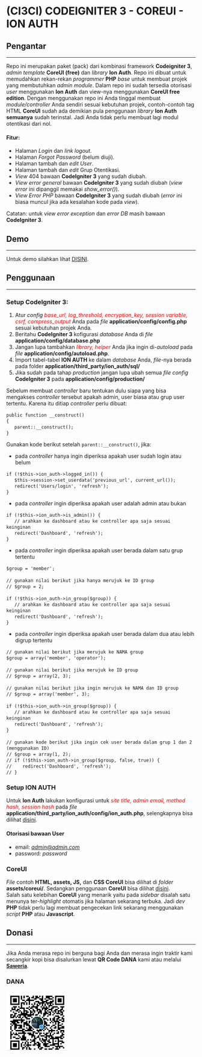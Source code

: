 # (CI3CI) CODEIGNITER 3 - COREUI - ION AUTH

## Pengantar
---
Repo ini merupakan paket (pack) dari kombinasi framework __Codeigniter 3__, _admin template_ __CoreUI (free)__ dan _library_ __Ion Auth__. 
Repo ini dibuat untuk memudahkan rekan-rekan _programmer_ __PHP__ _base_ untuk membuat projek yang membutuhkan _admin module_. Dalam repo ini sudah tersedia otorisasi _user_ menggunakan __Ion Auth__ dan view-nya menggunakan __CoreUI free edition__. Dengan menggunakan repo ini Anda tinggal membuat _module/controller_ Anda sendiri sesuai kebutuhan projek, contoh-contoh tag HTML __CoreUI__ sudah ada demikian pula penggunaan _library_ __Ion Auth semuanya__ sudah terinstal. Jadi Anda tidak perlu membuat lagi modul otentikasi dari nol.

#### Fitur:
- Halaman *Login* dan *link logout*.
- Halaman *Forgot Password* (belum diuji).
- Halaman tambah dan *edit User*. 
- Halaman tambah dan *edit* Grup Otentikasi. 
- *View* 404 bawaan __CodeIgniter 3__ yang sudah diubah.
- *View* _error general_ bawaan __CodeIgniter 3__ yang sudah diubah (_view error_ ini dipanggil memakai _show_error()_).
- *View* *Error PHP* bawaan __CodeIgniter 3__ yang sudah diubah (_error_ ini biasa muncul jika ada kesalahan kode pada _view_).

Catatan: untuk _view error exception_ dan _error DB_ masih bawaan __CodeIgniter 3__.


## Demo
---
Untuk demo silahkan lihat [DISINI](http://www.youtube.com).

## Penggunaan 
---
### Setup CodeIgniter 3:
1. Atur *config <span style="color:red">base_url, log_threshold, encryption_key, session variable, csrf, compress_output</span>* Anda pada *file* __application/config/config.php__ sesuai kebutuhan projek Anda. 
2. Beritahu __CodeIgniter 3__ kofigurasi *database* Anda di *file* __application/config/database.php__
3. Jangan lupa tambahkan *<span style="color:red">library, helper</span>* Anda jika ingin di-*autoload* pada _file_ __application/config/autoload.php__.
4. Import tabel-tabel __ION AUTH__ ke dalam *database* Anda, *file*-nya berada pada folder __application/third_party/ion_auth/sql/__
5. Jika sudah pada tahap *production* jangan lupa ubah semua *file config* __CodeIgniter 3__ pada __application/config/production/__

Sebelum membuat *controller* baru tentukan dulu siapa yang bisa mengakses *controller* tersebut apakah admin, user biasa atau grup user tertentu. Karena itu ditiap *controller* perlu dibuat:
```
public function __construct()
{
   parent::__construct();
}
```

Gunakan kode berikut setelah `parent::__construct()`, jika:
- pada *controller* hanya ingin diperiksa apakah user sudah login atau belum 
```
if (!$this->ion_auth->logged_in()) {
   $this->session->set_userdata('previous_url', current_url());   
   redirect('Users/login', 'refresh');
}
```
- pada *controller* ingin diperiksa apakah user adalah admin atau bukan
```
if (!$this->ion_auth->is_admin()) {   
   // arahkan ke dashboard atau ke controller apa saja sesuai keinginan
   redirect('Dashboard', 'refresh');
}
```
- pada *controller* ingin diperiksa apakah user berada dalam satu grup tertentu
```
$group = 'member';

// gunakan nilai berikut jika hanya merujuk ke ID group
// $group = 2;

if (!$this->ion_auth->in_group($group)) {   
   // arahkan ke dashboard atau ke controller apa saja sesuai keinginan
   redirect('Dashboard', 'refresh');
}
```
- pada *controller* ingin diperiksa apakah user berada dalam dua atau lebih digrup tertentu
```
// gunakan nilai berikut jika merujuk ke NAMA group
$group = array('member', 'operator');

// gunakan nilai berikut jika merujuk ke ID group
// $group = array(2, 3);

// gunakan nilai berikut jika ingin merujuk ke NAMA dan ID group
// $group = array('member', 3);

if (!$this->ion_auth->in_group($group)) {   
   // arahkan ke dashboard atau ke controller apa saja sesuai keinginan
   redirect('Dashboard', 'refresh');
}

// gunakan kode berikut jika ingin cek user berada dalam grup 1 dan 2 (menggunakan ID)
// $group = array(1, 2);
// if (!$this->ion_auth->in_group($group, false, true)) {   
//    redirect('Dashboard', 'refresh');
// }
```

### Setup ION AUTH

Untuk __Ion Auth__ lakukan konfigurasi untuk *<span style="color:red">site title, admin email, method hash, session hash</span>* pada *file* __application/third_party/ion_auth/config/ion_auth.php__, selengkapnya bisa dilihat [disini](http://benedmunds.com/ion_auth/). 

#### Otorisasi bawaan User
- email: *admin@admin.com*
- password: *password*

### CoreUI
*File* contoh __HTML, assets, JS,__ dan __CSS CoreUI__ bisa dilihat di *folder* __assets/coreui/__. Sedangkan penggunaan __CoreUI__ bisa dilihat [disini](https://coreui.io/docs/4.0/getting-started/introduction/). <br>
Salah satu kelebihan __CoreUI__ yang menarik yaitu pada _sidebar_ disalah satu menunya ter-_highlight_ otomatis jika halaman sekarang terbuka. Jadi _dev_ __PHP__ tidak perlu lagi membuat pengecekan link sekarang menggunakan _script_ __PHP__ atau __Javascript__.


## Donasi
---
Jika Anda merasa repo ini berguna bagi Anda dan merasa ingin traktir kami secangkir kopi bisa disalurkan lewat __QR Code DANA__ kami atau melalui __[Saweria](https://saweria.co/jomblodietwice)__.

### DANA
![DANA](shareqr_cr.png)



